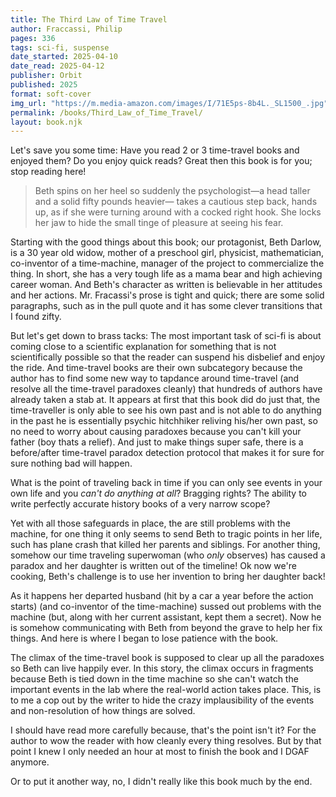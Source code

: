 ```yaml
---
title: The Third Law of Time Travel
author: Fraccassi, Philip
pages: 336
tags: sci-fi, suspense
date_started: 2025-04-10
date_read: 2025-04-12
publisher: Orbit
published: 2025
format: soft-cover
img_url: "https://m.media-amazon.com/images/I/71E5ps-8b4L._SL1500_.jpg"
permalink: /books/Third_Law_of_Time_Travel/
layout: book.njk
---
```

Let's save you some time: Have you read 2 or 3 time-travel books and enjoyed them?  Do you enjoy quick reads?  Great then this book is for you; stop reading here!

<blockquote>
Beth spins on her heel so suddenly the psychologist—a head taller and a solid fifty pounds heavier— takes a cautious step back, hands up, as if she were turning around with a cocked right hook. She locks her jaw to hide the small tinge of pleasure at seeing his fear.
</blockquote>

Starting with the good things about this book; our protagonist, Beth Darlow, is a 30 year old widow, mother of a preschool girl, physicist, mathematician, co-inventor of a time-machine, manager of the project to commercialize the thing. In short, she has a very tough life as a mama bear and high achieving career woman. And Beth's character as written is believable in her attitudes and her actions. Mr. Fracassi's prose is tight and quick; there are some solid paragraphs, such as in the pull quote and it has some clever transitions that I found zifty.  

 But let's get down to brass tacks: The most important task of sci-fi is about coming close to a scientific explanation for something that is not scientifically possible so that the reader can suspend his disbelief and enjoy the ride.  And time-travel books are their own subcategory because the author has to find some new way to tapdance around time-travel (and resolve all the time-travel paradoxes cleanly) that hundreds of authors have already taken a stab at.  It appears at first that this book did do just that, the time-traveller is only able to see his own past and is not able to do anything in the past he is essentially psychic hitchhiker reliving his/her own past, so no need to worry about causing paradoxes because you can't kill your father (boy thats a relief).  And just to make things super safe, there is a before/after time-travel paradox detection protocol that makes it for sure for sure nothing bad will happen.  

What is the point of traveling back in time if you can only see events in your own life and you *can't do anything at all*?  Bragging rights? The ability to write perfectly accurate history books of a very narrow scope? 

Yet with all those safeguards in place, the are still problems with the machine, for one thing it only seems to send Beth to tragic points in her life, such has plane crash that killed her parents and siblings. For another thing, somehow our time traveling superwoman (who *only* observes) has caused a paradox and her daughter is written out of the timeline!  Ok now we're cooking, Beth's challenge is to use her invention to bring her daughter back!

As it happens her departed husband (hit by a car a year before the action starts) (and co-inventor of the time-machine) sussed out problems with the machine (but, along with her current assistant, kept them a secret).  Now he is somehow communicating with Beth from beyond the grave to help her fix things.  And here is where I began to lose patience with the book.

The climax of the time-travel book is supposed to clear up all the paradoxes so Beth can live happily ever.  In this story, the climax occurs in fragments because Beth is tied down in the time machine so she can't watch the important events in the lab where the real-world action takes place. This, is to me a cop out by the writer to hide the crazy implausibility of the events and non-resolution of how things are solved.  

I should have read more carefully because, that's the point isn't it? For the author to wow the reader with how cleanly every thing resolves.  But by that point I knew I only needed an hour at most to finish the book and I DGAF anymore.  

Or to put it another way, no, I didn't really like this book much by the end. 
